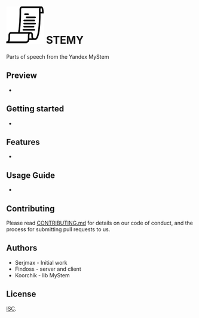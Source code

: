 # ![LOGO](client/imgs/logo_100x100.png) STEMY 
Parts of speech from the Yandex MyStem

## Preview
-

## Getting started
-

## Features
-

## Usage Guide
-

## Contributing
Please read [CONTRIBUTING.md](https://github.com/TODO_NAME/TODO_REPO/CONTRIBUTING.md) for details on our code of conduct, and the process for submitting pull requests to us.

## Authors
 * Serjmax - Initial work
 * Findoss - server and client
 * Koorchik - lib MyStem

## License
[ISC](https://github.com/TODO_NAME/TODO_REPO/LICENSE.md).